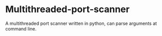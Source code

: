 # Multithreaded-port-scanner
A multithreaded port scanner written in python, can parse arguments at command line.
